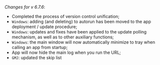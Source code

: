 _Changes for v 6.7.6_:
- Completed the process of version control unification;
- `Windows`: adding (and deleting) to autorun has been moved to the app deployment / update procedure;
- `Windows`: updates and fixes have been applied to the update polling mechanism, as well as to other auxiliary functions;
- `Windows`: the main window will now automatically minimize to tray when calling an app from startup;
- App will now hide the main log when you run the URL;
- `GMJ`: updated the skip list
